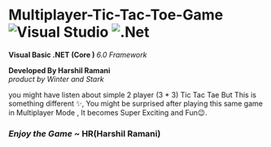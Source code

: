 # Multiplayer-Tic-Tac-Toe-Game   ![Visual Studio](https://img.shields.io/badge/Visual%20Studio-5C2D91.svg?style=for-the-badge&logo=visual-studio&logoColor=white)    ![.Net](https://img.shields.io/badge/.NET-5C2D91?style=for-the-badge&logo=.net&logoColor=white) 
<b>Visual Basic .NET (Core ) </b> <em>6.0 Framework</em>
<br>

<b>Developed By Harshil Ramani</b>
<br>
<em> product by Winter and Stark </em>


you might have listen about simple 2 player (3 * 3) Tic Tac Tae But This is something different ✨,
You might be surprised after playing this same game in Multiplayer Mode , It becomes Super Exciting and Fun😉.
<br>
<h3><strong><i>Enjoy the Game</i> ~ HR(Harshil Ramani) </strong></h3>
